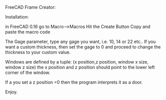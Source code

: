 FreeCAD Frame Creator:

Installation:

in FreeCAD 0.16 go to Macro-->Macros 
Hit the Create Button
Copy and paste the macro code


The Gage parameter, type any gage you want, i.e.  10, 14 or 22 etc.. If you want
a custom thickness, then set the gage to 0 and proceed to change the thickness 
to your custom value.

Windows are defined by a tuple: 
(x position,z position,  window x size, window z size)
the x position and z position should point to the lower left corner
of the window.

If a you set a z position =0 then the program interprets it as a door.

Enjoy.


